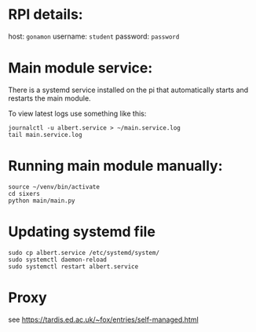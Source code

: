 # RPI details:

host: ``gonamon``
username: ``student``
password: ``password``

# Main module service:

There is a systemd service installed on the pi that automatically starts and restarts the main module.

To view latest logs use something like this:

```
journalctl -u albert.service > ~/main.service.log
tail main.service.log

```

# Running main module manually:

```
source ~/venv/bin/activate
cd sixers
python main/main.py
```


# Updating systemd file

```
sudo cp albert.service /etc/systemd/system/
sudo systemctl daemon-reload
sudo systemctl restart albert.service 
```

# Proxy 

see https://tardis.ed.ac.uk/~fox/entries/self-managed.html
